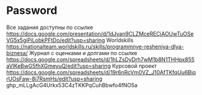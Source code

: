 # Password
Все задания доступны по ссылке https://docs.google.com/presentation/d/1dJvan9CLZMceRECjAOUwTuOSeVG5x5giPiLobkPFtDo/edit?usp=sharing
Worldskills https://nationalteam.worldskills.ru/skills/programmnye-resheniya-dlya-biznesa/
Журнал с оценками и долгами по ссылке https://docs.google.com/spreadsheets/d/1hLZsDyDrh7wM1b8N1THHpx855aVIKeBwG5fhXGmeyuQ/edit?usp=sharing
Курсовой проект https://docs.google.com/spreadsheets/d/19r6nRcVm0VZ_J10AfTKfqUu6BiqrUOsFaw-8i7RsmHs/edit?usp=sharing
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
